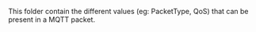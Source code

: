 This folder contain the different values (eg: PacketType, QoS) that can be present in a MQTT packet.
